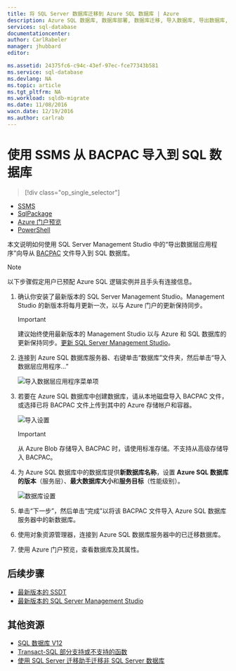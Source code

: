 ```yaml
---
title: 将 SQL Server 数据库迁移到 Azure SQL 数据库 | Azure
description: Azure SQL 数据库, 数据库部署, 数据库迁移, 导入数据库, 导出数据库, 迁移向导
services: sql-database
documentationcenter: 
author: CarlRabeler
manager: jhubbard
editor: 

ms.assetid: 24375fc6-c94c-43ef-97ec-fce77343b581
ms.service: sql-database
ms.devlang: NA
ms.topic: article
ms.tgt_pltfrm: NA
ms.workload: sqldb-migrate
ms.date: 11/08/2016
wacn.date: 12/19/2016
ms.author: carlrab
---
```


# 使用 SSMS 从 BACPAC 导入到 SQL 数据库

> [!div class="op_single_selector"]
- [SSMS](./sql-database-cloud-migrate-compatible-import-bacpac-ssms.md)
- [SqlPackage](./sql-database-cloud-migrate-compatible-import-bacpac-sqlpackage.md)
- [Azure 门户预览](./sql-database-import.md)
- [PowerShell](./sql-database-import-powershell.md)

本文说明如何使用 SQL Server Management Studio 中的“导出数据层应用程序”向导从 [BACPAC](https://msdn.microsoft.com/zh-cn/library/ee210546.aspx#Anchor_4) 文件导入到 SQL 数据库。

> [!NOTE]
> 以下步骤假定用户已预配 Azure SQL 逻辑实例并且手头有连接信息。

1. 确认你安装了最新版本的 SQL Server Management Studio。Management Studio 的新版本将每月更新一次，以与 Azure 门户的更新保持同步。

     > [!IMPORTANT]
     > 建议始终使用最新版本的 Management Studio 以与 Azure 和 SQL 数据库的更新保持同步。[更新 SQL Server Management Studio](https://msdn.microsoft.com/zh-cn/library/mt238290.aspx)。

2. 连接到 Azure SQL 数据库服务器、右键单击“数据库”文件夹，然后单击“导入数据层应用程序...”

    ![导入数据层应用程序菜单项](./media/sql-database-cloud-migrate/MigrateUsingBACPAC03.png)

3. 若要在 Azure SQL 数据库中创建数据库，请从本地磁盘导入 BACPAC 文件，或选择已将 BACPAC 文件上传到其中的 Azure 存储帐户和容器。

    ![导入设置](./media/sql-database-cloud-migrate/MigrateUsingBACPAC04.png)

     > [!IMPORTANT]
     > 从 Azure Blob 存储导入 BACPAC 时，请使用标准存储。不支持从高级存储导入 BACPAC。

4. 为 Azure SQL 数据库中的数据库提供**新数据库名称**，设置 **Azure SQL 数据库的版本**（服务层）、**最大数据库大小**和**服务目标**（性能级别）。

    ![数据库设置](./media/sql-database-cloud-migrate/MigrateUsingBACPAC05.png)

5. 单击“下一步”，然后单击“完成”以将该 BACPAC 文件导入 Azure SQL 数据库服务器中的新数据库。

6. 使用对象资源管理器，连接到 Azure SQL 数据库服务器中的已迁移数据库。
7. 使用 Azure 门户预览，查看数据库及其属性。

## 后续步骤

- [最新版本的 SSDT](https://msdn.microsoft.com/zh-cn/library/mt204009.aspx)
- [最新版本的 SQL Server Management Studio](https://msdn.microsoft.com/zh-cn/library/mt238290.aspx)

## 其他资源

- [SQL 数据库 V12](./sql-database-v12-whats-new.md)
- [Transact-SQL 部分支持或不支持的函数](./sql-database-transact-sql-information.md)
- [使用 SQL Server 迁移助手迁移非 SQL Server 数据库](http://blogs.msdn.com/b/ssma/)

<!---HONumber=Mooncake_1212_2016-->